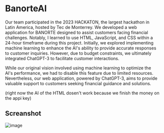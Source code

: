 # BanorteAI
Our team participated in the 2023 HACKATON, the largest hackathon in Latin America, hosted by Tec de Monterrey. We developed a web application for BANORTE designed to assist customers facing financial challenges. Notably, I learned to use HTML, JavaScript, and CSS within a 24-hour timeframe during this project. Initially, we explored implementing machine learning to enhance the AI's ability to provide accurate responses to customer inquiries. However, due to budget constraints, we ultimately integrated ChatGPT-3 to facilitate customer interactions.

While our original vision involved using machine learning to optimize the AI's performance, we had to disable this feature due to limited resources. Nevertheless, our web application, powered by ChatGPT-3, aims to provide valuable support to customers seeking financial guidance and solutions.

(right now the AI of the HTML dosen't work because we finish the money on the appi key)

## Screanshot

![image](https://github.com/EmilioVidal/BanorteAI/assets/149820545/0398967e-7c2a-488b-b59a-24766005981c)

